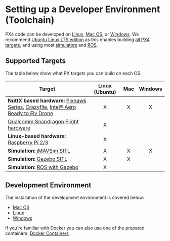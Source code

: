 # Setting up a Developer Environment (Toolchain)

PX4 code can be developed on [Linux](../dev_setup/dev_env_linux.md), [Mac OS](../dev_setup/dev_env_mac.md), or [Windows](../dev_setup/dev_env_windows.md). We recommend [Ubuntu Linux LTS edition](https://wiki.ubuntu.com/LTS) as this enables building [all PX4 targets](#supported-targets), and using most [simulators](../simulation/README.md) and [ROS](../ros/README.md).

## Supported Targets

The table below show what PX targets you can build on each OS.

Target | Linux (Ubuntu) | Mac | Windows
--|:--:|:--:|:--:
**NuttX based hardware:** [Pixhawk Series](../flight_controller/pixhawk_series.md), [Crazyflie](../complete_vehicles/crazyflie2.md), [Intel® Aero Ready to Fly Drone](../complete_vehicles/intel_aero.md) | X | X | X
[Qualcomm Snapdragon Flight hardware](../flight_controller/snapdragon_flight.md) | X | | 
**Linux-based hardware:** [Raspberry Pi 2/3](../flight_controller/raspberry_pi_navio2.md) | X | | 
**Simulation:** [jMAVSim SITL](../simulation/jmavsim.md) | X | X | X
**Simulation:** [Gazebo SITL](../simulation/gazebo.md) | X | X | 
**Simulation:** [ROS with Gazebo](../simulation/ros_interface.md) | X | | 


## Development Environment

The installation of the development environment is covered below:

  * [Mac OS](../dev_setup/dev_env_mac.md)
  * [Linux](../dev_setup/dev_env_linux.md)
  * [Windows](../dev_setup/dev_env_windows.md)

If you're familiar with Docker you can also use one of the prepared containers: [Docker Containers](../test_and_ci/docker.md)
